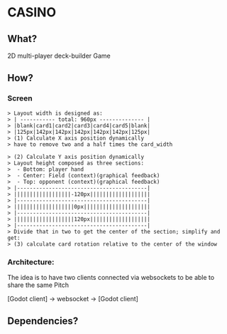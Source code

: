 # CASINO

## What?

2D multi-player deck-builder Game

## How?

### Screen

	> Layout width is designed as:
	> | ----------- total: 960px -------------- |
	> |blank|card1|card2|card3|card4|card5|blank|
	> |125px|142px|142px|142px|142px|142px|125px|
	> (1) Calculate X axis position dynamically
	> have to remove two and a half times the card_width

	> (2) Calculate Y axis position dynamically
	> Layout height composed as three sections:
	>  - Bottom: player hand
	>  - Center: Field (context)(graphical feedback)
	>  - Top: opponent (context)(graphical feedback)
	> |-----------------------------------------|
	> ||||||||||||||||||-120px|||||||||||||||||||
	> |-----------------------------------------|
	> |||||||||||||||||||0px|||||||||||||||||||||
	> |-----------------------------------------|
	> |||||||||||||||||||120px|||||||||||||||||||
	> |-----------------------------------------|
	> Divide that in two to get the center of the section; simplify and get:
	> (3) calculate card rotation relative to the center of the window

### Architecture:

The idea is to have two clients connected via websockets to be able to share the same Pitch

[Godot client] -> websocket -> [Godot client]

## Dependencies?
